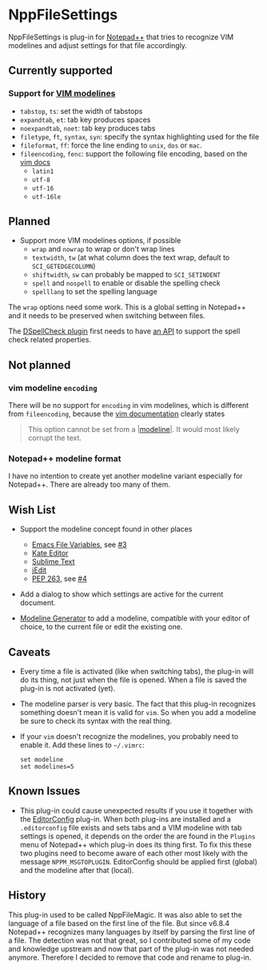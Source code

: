 # NppFileSettings

NppFileSettings is plug-in for [Notepad++](https://notepad-plus-plus.org/)
that tries to recognize VIM modelines and adjust settings for that file accordingly.


## Currently supported

### Support for [VIM modelines](http://vim.wikia.com/wiki/Modeline_magic)

- `tabstop`, `ts`: set the width of tabstops
- `expandtab`, `et`: tab key produces spaces
- `noexpandtab`, `noet`: tab key produces tabs
- `filetype`, `ft`, `syntax`, `syn`: specify the syntax highlighting used for the file
- `fileformat`, `ff`: force the line ending to `unix`, `dos` or `mac`.
- `fileencoding`, `fenc`: support the following file encoding, based on the [vim docs](https://vimdoc.sourceforge.net/htmldoc/mbyte.html#mbyte-encoding)
  - `latin1`
  - `utf-8`
  - `utf-16`
  - `utf-16le`


## Planned

- Support more VIM modelines options, if possible
  - `wrap` and `nowrap` to wrap or don't wrap lines
  - `textwidth`, `tw` (at what column does the text wrap, default to `SCI_GETEDGECOLUMN`)
  - `shiftwidth`, `sw` can probably be mapped to `SCI_SETINDENT`
  - `spell` and `nospell` to enable or disable the spelling check
  - `spelllang` to set the spelling language

The `wrap` options need some work. This is a global setting in Notepad++ and
it needs to be preserved when switching between files.

The [DSpellCheck plugin](https://github.com/Predelnik/DSpellCheck) first needs to have
[an API](https://github.com/Predelnik/DSpellCheck/issues/309) to support the spell check
related properties.


## Not planned

### vim modeline `encoding`

There will be no support for `encoding` in vim modelines, which is different from `fileencoding`, because the [vim documentation](https://vimdoc.sourceforge.net/htmldoc/options.html#'encoding') clearly states

> This option cannot be set from a |[modeline](https://vimdoc.sourceforge.net/htmldoc/options.html#modeline)|. It would most likely corrupt the text.

### Notepad++ modeline format

I have no intention to create yet another modeline variant especially for Notepad++.
There are already too many of them.


## Wish List

- Support the modeline concept found in other places

  - [Emacs File Variables](https://www.gnu.org/software/emacs/manual/html_node/emacs/Specifying-File-Variables.html), see [#3](https://github.com/ffes/nppfilesettings/issues/3)
  - [Kate Editor](https://kate-editor.org/2006/02/09/kate-modelines/)
  - [Sublime Text](https://github.com/SublimeText/Modelines)
  - [jEdit](https://www.jedit.org/users-guide/buffer-local.html)
  - [PEP 263](https://peps.python.org/pep-0263), see [#4](https://github.com/ffes/nppfilesettings/issues/4)

- Add a dialog to show which settings are active for the current document.

- [Modeline Generator](https://www.wireshark.org/tools/modelines.html)
  to add a modeline, compatible with your editor of choice,
  to the current file or edit the existing one.


## Caveats

- Every time a file is activated (like when switching tabs), the plug-in
  will do its thing, not just when the file is opened. When a file is saved
  the plug-in is not activated (yet).

- The modeline parser is very basic. The fact that this plug-in recognizes
  something doesn't mean it is valid for `vim`. So when you add a modeline
  be sure to check its syntax with the real thing.

- If your `vim` doesn't recognize the modelines, you probably need to enable it.
  Add these lines to `~/.vimrc`:

  ```vim
  set modeline
  set modelines=5
  ```


## Known Issues

- This plug-in could cause unexpected results if you use it together with
  the [EditorConfig](https://editorconfig.org/) plug-in. When both plug-ins
  are installed and a `.editorconfig` file exists and sets tabs and a VIM
  modeline with tab settings is opened, it depends on the order the are
  found in the `Plugins` menu of Notepad++ which plug-in does its thing
  first. To fix this these two plugins need to become aware of each other
  most likely with the message `NPPM_MSGTOPLUGIN`. EditorConfig should be
  applied first (global) and the modeline after that (local).


## History

This plug-in used to be called NppFileMagic. It was also able to set the
language of a file based on the first line of the file. But since v6.8.4 Notepad++
recognizes many languages by itself by parsing the first line of a file. The
detection was not that great, so I contributed some of my code and knowledge
upstream and now that part of the plug-in was not needed anymore. Therefore I
decided to remove that code and rename to plug-in.
